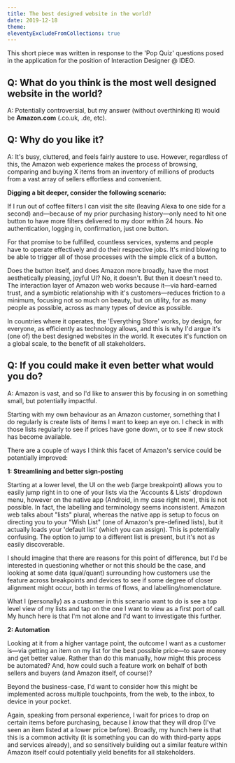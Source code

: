 ```yaml
---
title: The best designed website in the world?
date: 2019-12-18
theme: 
eleventyExcludeFromCollections: true
---
```


This short piece was written in response to the 'Pop Quiz' questions posed in the application for the position of Interaction Designer @ IDEO.

## Q: What do you think is the most well designed website in the world?



A: Potentially controversial, but my answer (without overthinking it) would be __Amazon.com__ (.co.uk, .de, etc).

## Q: Why do you like it?

A: It's busy, cluttered, and feels fairly austere to use. However, regardless of this, the Amazon web experience makes the process of browsing, comparing and buying X items from an inventory of millions of products from a vast array of sellers effortless and convenient. 

__Digging a bit deeper, consider the following scenario:__

If I run out of coffee filters I can visit the site (leaving Alexa to one side for a second) and—because of my prior purchasing history—only need to hit one button to have more filters delivered to my door within 24 hours. No authentication, logging in, confirmation, just one button.

For that promise to be fulfilled, countless services, systems and people have to operate effectively and do their respective jobs. It's mind blowing to be able to trigger all of those processes with the simple click of a button. 

Does the button itself, and does Amazon more broadly, have the most aesthetically pleasing, joyful UI? No, it doesn't. But then it doesn't need to. The interaction layer of Amazon web works because it—via hard-earned trust, and a symbiotic relationship with it's customers—reduces friction to a minimum, focusing not so much on beauty, but on utility, for as many people as possible, across as many types of device as possible. 

In countries where it operates, the 'Everything Store' works, by design, for everyone, as efficiently as technology allows, and this is why I'd argue it's (one of) the best designed websites in the world. It executes it's function on a global scale, to the benefit of all stakeholders.

## Q: If you could make it even better what would you do?

A: Amazon is vast, and so I'd like to answer this by focusing in on something small, but potentially impactful. 

Starting with my own behaviour as an Amazon customer, something that I do regularly is create lists of items I want to keep an eye on. I check in with those lists regularly to see if prices have gone down, or to see if new stock has become available.

There are a couple of ways I think this facet of Amazon's service could be potentially improved:

__1: Streamlining and better sign-posting__ 

Starting at a lower level, the UI on the web (large breakpoint) allows you to easily jump right in to one of your lists via the 'Accounts & Lists' dropdown menu, however on the native app (Android, in my case right now), this is not possible. In fact, the labelling and terminology seems inconsistent. Amazon web talks about "lists" plural, whereas the native app is setup to focus on directing you to your "Wish List" (one of Amazon's pre-defined lists), but it actually loads your 'default list' (which you can assign). This is potentially confusing. The option to jump to a different list is present, but it's not as easily discoverable.

I should imagine that there are reasons for this point of difference, but I'd be interested in questioning whether or not this should be the case, and looking at some data (qual/quant) surrounding how customers use the feature across breakpoints and devices to see if some degree of closer alignment might occur, both in terms of flows, and labelling/nomenclature.

What I (personally) as a customer in this scenario want to do is see a top level view of my lists and tap on the one I want to view as a first port of call. My hunch here is that I'm not alone and I'd want to investigate this further.

__2: Automation__ 

Looking at it from a higher vantage point, the outcome I want as a customer is—via getting an item on my list for the best possible price—to save money and get better value. Rather than do this manually, how might this process be automated? And, how could such a feature work on behalf of both sellers and buyers (and Amazon itself, of course)?

Beyond the business-case, I'd want to consider how this might be implemented across multiple touchpoints, from the web, to the inbox, to device in your pocket.

Again, speaking from personal experience, I wait for prices to drop on certain items before purchasing, because I <em>know</em> that they will drop (I've seen an item listed at a lower price before). Broadly, my hunch here is that this is a common activity (it is something you can do with third-party apps and services already), and so sensitively building out a similar feature within Amazon itself could potentially yield benefits for all stakeholders.


